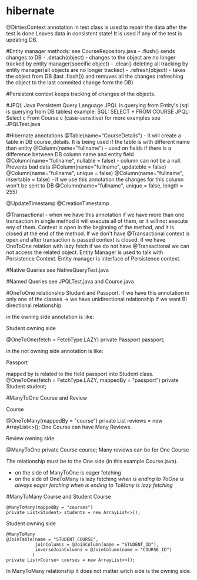 # hibernate

@DirtiesContext annotation in test class is used to repair the data after the test is done
Leaves data in consistent state! It is used if any of the test is updating DB.

#Entity manager methods: 
    see CourseRepository.java
    - .flush() sends changes to DB
    - .detach(object) - changes to the object are no longer tracked by entity manager(specific object)
    - .clear() deleting all tracking by entity manager(all objects are no longer tracked)
    - .refresh(object) - takes the object from DB (last .flash()) and remuves all the changes (refreshing the object to the last commited change form the DB)

#Persistent context
keeps tracking of changes of the objects.

#JPQL
Java Persistent Query Language
JPQL is querying from Entity's (sql is querying from DB tables)
example:
SQL: SELECT * FROM COURSE
JPQL: Select c From Course c (case-sensitive)
for more examples see JPQLTest.java

#Hibernate annotations
@Table(name="CourseDetails") - it will create a table in DB course_details. It is being used if the table is with different name than entity
@Column(name="fullname") - used on fields if there is a difference between DB column name and entity field
@Column(name="fullname", nullable = false) - column can not be a null. Prevents bad data
@Column(name="fullname", updateble = false)
@Column(name="fullname", unique = false)
@Column(name="fullname", insertable = false) - if we use this annotation the changes for this column won't be sent to DB
@Column(name="fullname", unique = false, length = 255)

@UpdateTimestamp
@CreationTimestamp

@Transactional - when we have this annotation if we have more than one transaction in single method it will 
execute all of them, or it will not execute eny of them. Context is open in the beginning of the method, and it is 
closed at the end of the method. If we don't have @Transactional context is open and after transaction is passed context
is closed. If we have OneToOne relation with lazy fetch if we do not have @Transactional we can not access
the related object. Entity Manager is used to talk with Persistence Context. Entity manager is interface of Persistence
context.

#Native Queries
see NativeQueryTest.java

#Named Queries
see JPQLTest.java and Course.java

#OneToOne relationship
Student and Passport. If we have this annotation in only one of the classes -> we have unidirectional relationship
If we want Bi directional relationship:

in the owning side annotation is like:

Student owning side

@OneToOne(fetch = FetchType.LAZY)
private Passport passport;

in the not owning side annotation is like:

Passport 

mapped by is related to the field passport into Student class.
@OneToOne(fetch = FetchType.LAZY, mappedBy = "passport")
private Student student;

#ManyToOne
Course and Review

Course

@OneToMany(mappedBy = "course")
private List<Review> reviews = new ArrayList<>();
One Course can have Many Reviews.

Review owning side

@ManyToOne
private Course course;
Many reviews can be for One Course

The relationship must be to the One side (in this example Course.java).
  - on the side of ManyToOne is eager fetching
  - on the side of OneToMany is lazy fetching
*when is ending to ToOne is always eager fetching*
*when is ending to ToMany is lazy fetching*

#ManyToMany
Course and Student
Course

    @ManyToMany(mappedBy = "courses")
    private List<Student> students = new ArrayList<>();

Student owning side

    @ManyToMany
    @JoinTable(name = "STUDENT_COURSE",
               joinColumns = @JoinColumn(name = "STUDENT_ID"),
               inverseJoinColumns = @JoinColumn(name = "COURSE_ID")
              )         
    private List<Course> courses = new ArrayList<>();

In ManyToMany relationship it does not matter witch side is the owning side.

